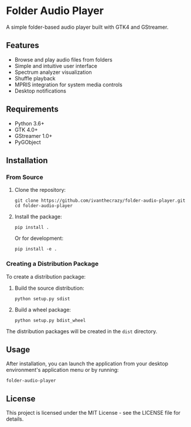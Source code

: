 # Folder Audio Player

A simple folder-based audio player built with GTK4 and GStreamer.

## Features

- Browse and play audio files from folders
- Simple and intuitive user interface
- Spectrum analyzer visualization
- Shuffle playback
- MPRIS integration for system media controls
- Desktop notifications

## Requirements

- Python 3.6+
- GTK 4.0+
- GStreamer 1.0+
- PyGObject

## Installation

### From Source

1. Clone the repository:
   ```
   git clone https://github.com/ivanthecrazy/folder-audio-player.git
   cd folder-audio-player
   ```

2. Install the package:
   ```
   pip install .
   ```

   Or for development:
   ```
   pip install -e .
   ```

### Creating a Distribution Package

To create a distribution package:

1. Build the source distribution:
   ```
   python setup.py sdist
   ```

2. Build a wheel package:
   ```
   python setup.py bdist_wheel
   ```

The distribution packages will be created in the `dist` directory.

## Usage

After installation, you can launch the application from your desktop environment's application menu or by running:

```
folder-audio-player
```

## License

This project is licensed under the MIT License - see the LICENSE file for details.